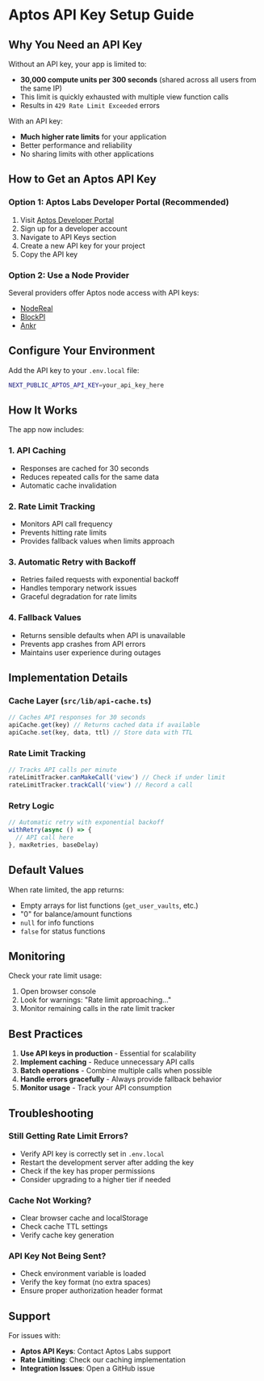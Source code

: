 # Aptos API Key Setup Guide

## Why You Need an API Key

Without an API key, your app is limited to:
- **30,000 compute units per 300 seconds** (shared across all users from the same IP)
- This limit is quickly exhausted with multiple view function calls
- Results in `429 Rate Limit Exceeded` errors

With an API key:
- **Much higher rate limits** for your application
- Better performance and reliability
- No sharing limits with other applications

## How to Get an Aptos API Key

### Option 1: Aptos Labs Developer Portal (Recommended)
1. Visit [Aptos Developer Portal](https://developers.aptoslabs.com/)
2. Sign up for a developer account
3. Navigate to API Keys section
4. Create a new API key for your project
5. Copy the API key

### Option 2: Use a Node Provider
Several providers offer Aptos node access with API keys:
- [NodeReal](https://nodereal.io/)
- [BlockPI](https://blockpi.io/)
- [Ankr](https://www.ankr.com/)

## Configure Your Environment

Add the API key to your `.env.local` file:
```bash
NEXT_PUBLIC_APTOS_API_KEY=your_api_key_here
```

## How It Works

The app now includes:

### 1. **API Caching**
- Responses are cached for 30 seconds
- Reduces repeated calls for the same data
- Automatic cache invalidation

### 2. **Rate Limit Tracking**
- Monitors API call frequency
- Prevents hitting rate limits
- Provides fallback values when limits approach

### 3. **Automatic Retry with Backoff**
- Retries failed requests with exponential backoff
- Handles temporary network issues
- Graceful degradation for rate limits

### 4. **Fallback Values**
- Returns sensible defaults when API is unavailable
- Prevents app crashes from API errors
- Maintains user experience during outages

## Implementation Details

### Cache Layer (`src/lib/api-cache.ts`)
```typescript
// Caches API responses for 30 seconds
apiCache.get(key) // Returns cached data if available
apiCache.set(key, data, ttl) // Store data with TTL
```

### Rate Limit Tracking
```typescript
// Tracks API calls per minute
rateLimitTracker.canMakeCall('view') // Check if under limit
rateLimitTracker.trackCall('view') // Record a call
```

### Retry Logic
```typescript
// Automatic retry with exponential backoff
withRetry(async () => {
  // API call here
}, maxRetries, baseDelay)
```

## Default Values

When rate limited, the app returns:
- Empty arrays for list functions (`get_user_vaults`, etc.)
- "0" for balance/amount functions
- `null` for info functions
- `false` for status functions

## Monitoring

Check your rate limit usage:
1. Open browser console
2. Look for warnings: "Rate limit approaching..."
3. Monitor remaining calls in the rate limit tracker

## Best Practices

1. **Use API keys in production** - Essential for scalability
2. **Implement caching** - Reduce unnecessary API calls
3. **Batch operations** - Combine multiple calls when possible
4. **Handle errors gracefully** - Always provide fallback behavior
5. **Monitor usage** - Track your API consumption

## Troubleshooting

### Still Getting Rate Limit Errors?
- Verify API key is correctly set in `.env.local`
- Restart the development server after adding the key
- Check if the key has proper permissions
- Consider upgrading to a higher tier if needed

### Cache Not Working?
- Clear browser cache and localStorage
- Check cache TTL settings
- Verify cache key generation

### API Key Not Being Sent?
- Check environment variable is loaded
- Verify the key format (no extra spaces)
- Ensure proper authorization header format

## Support

For issues with:
- **Aptos API Keys**: Contact Aptos Labs support
- **Rate Limiting**: Check our caching implementation
- **Integration Issues**: Open a GitHub issue